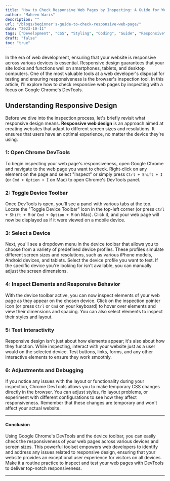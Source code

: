 ```yaml
---
title: "How to Check Responsive Web Pages by Inspecting: A Guide for Web Developers"
author: "Maheen Waris"
description: ""
url: "/blogs/beginner's-guide-to-check-responsive-web-page/"
date: "2023-10-11"
tags: ["Development", "CSS", "Styling", "Coding", "Guide", "Responsive"]
draft: "false"
toc: "true"
---
```


In the era of web development, ensuring that your website is responsive across various devices is essential. Responsive design guarantees that your site looks and functions well on smartphones, tablets, and desktop computers. One of the most valuable tools at a web developer's disposal for testing and ensuring responsiveness is the browser's inspection tool. In this article, I'll explore how to check responsive web pages by inspecting with a focus on Google Chrome's DevTools.

## Understanding Responsive Design

Before we dive into the inspection process, let's briefly revisit what responsive design means. **Responsive web design** is an approach aimed at creating websites that adapt to different screen sizes and resolutions. It ensures that users have an optimal experience, no matter the device they're using.

### 1: Open Chrome DevTools

To begin inspecting your web page's responsiveness, open Google Chrome and navigate to the web page you want to check. Right-click on any element on the page and select "Inspect" or simply press `Ctrl + Shift + I` (or `Cmd + Option + I` on Mac) to open Chrome's DevTools panel.

### 2: Toggle Device Toolbar

Once DevTools is open, you'll see a panel with various tabs at the top. Locate the "Toggle Device Toolbar" icon in the top-left corner (or press `Ctrl + Shift + M` or `Cmd + Option + M` on Mac). Click it, and your web page will now be displayed as if it were viewed on a mobile device.

### 3: Select a Device

Next, you'll see a dropdown menu in the device toolbar that allows you to choose from a variety of predefined device profiles. These profiles simulate different screen sizes and resolutions, such as various iPhone models, Android devices, and tablets. Select the device profile you want to test. If the specific device you're looking for isn't available, you can manually adjust the screen dimensions.

### 4: Inspect Elements and Responsive Behavior

With the device toolbar active, you can now inspect elements of your web page as they appear on the chosen device. Click on the inspection pointer icon (or press `Ctrl` or `Cmd` on your keyboard) to hover over elements and view their dimensions and spacing. You can also select elements to inspect their styles and layout.

### 5: Test Interactivity

Responsive design isn't just about how elements appear; it's also about how they function. While inspecting, interact with your website just as a user would on the selected device. Test buttons, links, forms, and any other interactive elements to ensure they work smoothly.

### 6: Adjustments and Debugging

If you notice any issues with the layout or functionality during your inspection, Chrome DevTools allows you to make temporary CSS changes directly in the browser. You can adjust styles, fix layout problems, or experiment with different configurations to see how they affect responsiveness. Remember that these changes are temporary and won't affect your actual website.

<hr>

#### Conclusion

Using Google Chrome's DevTools and the device toolbar, you can easily check the responsiveness of your web pages across various devices and screen sizes. This powerful toolset empowers web developers to identify and address any issues related to responsive design, ensuring that your website provides an exceptional user experience for visitors on all devices. Make it a routine practice to inspect and test your web pages with DevTools to deliver top-notch responsiveness.

<script src="https://utteranc.es/client.js"
        repo="maheenwaris/Website"
        issue-term="pathname"
        theme="github-dark"
        crossorigin="anonymous"
        async>
</script>

---
